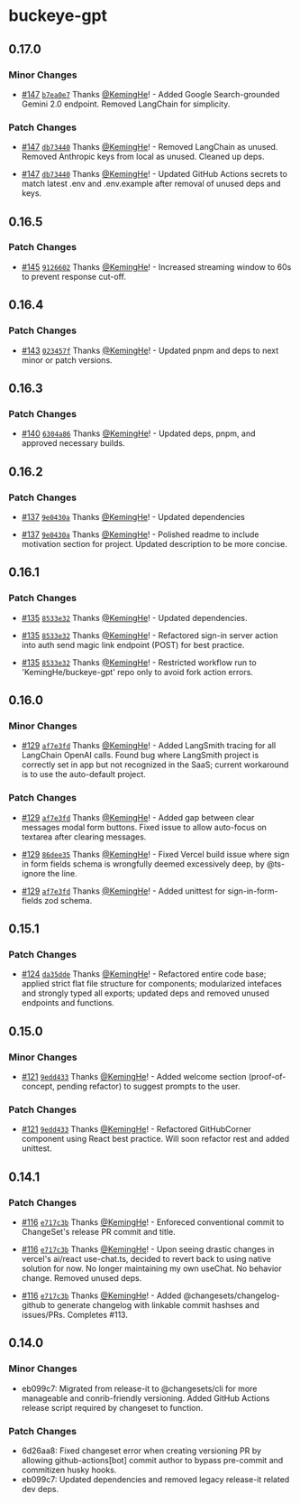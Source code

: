 # buckeye-gpt

## 0.17.0

### Minor Changes

- [#147](https://github.com/KemingHe/buckeye-gpt/pull/147) [`b7ea0e7`](https://github.com/KemingHe/buckeye-gpt/commit/b7ea0e71e2388fc4fc90dc2297afb1da9530cf59) Thanks [@KemingHe](https://github.com/KemingHe)! - Added Google Search-grounded Gemini 2.0 endpoint. Removed LangChain for simplicity.

### Patch Changes

- [#147](https://github.com/KemingHe/buckeye-gpt/pull/147) [`db73440`](https://github.com/KemingHe/buckeye-gpt/commit/db7344021cd61d5c223e2eedbcba62e141be8707) Thanks [@KemingHe](https://github.com/KemingHe)! - Removed LangChain as unused. Removed Anthropic keys from local as unused. Cleaned up deps.

- [#147](https://github.com/KemingHe/buckeye-gpt/pull/147) [`db73440`](https://github.com/KemingHe/buckeye-gpt/commit/db7344021cd61d5c223e2eedbcba62e141be8707) Thanks [@KemingHe](https://github.com/KemingHe)! - Updated GitHub Actions secrets to match latest .env and .env.example after removal of unused deps and keys.

## 0.16.5

### Patch Changes

- [#145](https://github.com/KemingHe/buckeye-gpt/pull/145) [`9126602`](https://github.com/KemingHe/buckeye-gpt/commit/9126602dc4beaf3169326e79d9072c2137bc96fe) Thanks [@KemingHe](https://github.com/KemingHe)! - Increased streaming window to 60s to prevent response cut-off.

## 0.16.4

### Patch Changes

- [#143](https://github.com/KemingHe/buckeye-gpt/pull/143) [`023457f`](https://github.com/KemingHe/buckeye-gpt/commit/023457f1d9d4cbe7a23546775ba8d150692cab89) Thanks [@KemingHe](https://github.com/KemingHe)! - Updated pnpm and deps to next minor or patch versions.

## 0.16.3

### Patch Changes

- [#140](https://github.com/KemingHe/buckeye-gpt/pull/140) [`6304a86`](https://github.com/KemingHe/buckeye-gpt/commit/6304a86852339d475f0b3c3b120328503c3222df) Thanks [@KemingHe](https://github.com/KemingHe)! - Updated deps, pnpm, and approved necessary builds.

## 0.16.2

### Patch Changes

- [#137](https://github.com/KemingHe/buckeye-gpt/pull/137) [`9e0430a`](https://github.com/KemingHe/buckeye-gpt/commit/9e0430adf05630becbc3e3581e76b5f27ba9f8c0) Thanks [@KemingHe](https://github.com/KemingHe)! - Updated dependencies

- [#137](https://github.com/KemingHe/buckeye-gpt/pull/137) [`9e0430a`](https://github.com/KemingHe/buckeye-gpt/commit/9e0430adf05630becbc3e3581e76b5f27ba9f8c0) Thanks [@KemingHe](https://github.com/KemingHe)! - Polished readme to include motivation section for project. Updated description to be more concise.

## 0.16.1

### Patch Changes

- [#135](https://github.com/KemingHe/buckeye-gpt/pull/135) [`8533e32`](https://github.com/KemingHe/buckeye-gpt/commit/8533e32a10bb330f5b575f4c702266409da6ac8a) Thanks [@KemingHe](https://github.com/KemingHe)! - Updated dependencies.

- [#135](https://github.com/KemingHe/buckeye-gpt/pull/135) [`8533e32`](https://github.com/KemingHe/buckeye-gpt/commit/8533e32a10bb330f5b575f4c702266409da6ac8a) Thanks [@KemingHe](https://github.com/KemingHe)! - Refactored sign-in server action into auth send magic link endpoint (POST) for best practice.

- [#135](https://github.com/KemingHe/buckeye-gpt/pull/135) [`8533e32`](https://github.com/KemingHe/buckeye-gpt/commit/8533e32a10bb330f5b575f4c702266409da6ac8a) Thanks [@KemingHe](https://github.com/KemingHe)! - Restricted workflow run to 'KemingHe/buckeye-gpt' repo only to avoid fork action errors.

## 0.16.0

### Minor Changes

- [#129](https://github.com/KemingHe/buckeye-gpt/pull/129) [`af7e3fd`](https://github.com/KemingHe/buckeye-gpt/commit/af7e3fd8c603ee277a16631f91512b2c09645690) Thanks [@KemingHe](https://github.com/KemingHe)! - Added LangSmith tracing for all LangChain OpenAI calls. Found bug where LangSmith project is correctly set in app but not recognized in the SaaS; current workaround is to use the auto-default project.

### Patch Changes

- [#129](https://github.com/KemingHe/buckeye-gpt/pull/129) [`af7e3fd`](https://github.com/KemingHe/buckeye-gpt/commit/af7e3fd8c603ee277a16631f91512b2c09645690) Thanks [@KemingHe](https://github.com/KemingHe)! - Added gap between clear messages modal form buttons. Fixed issue to allow auto-focus on textarea after clearing messages.

- [#129](https://github.com/KemingHe/buckeye-gpt/pull/129) [`86dee35`](https://github.com/KemingHe/buckeye-gpt/commit/86dee35e40d863a4239509eda14ec02ce593fc94) Thanks [@KemingHe](https://github.com/KemingHe)! - Fixed Vercel build issue where sign in form fields schema is wrongfully deemed excessively deep, by @ts-ignore the line.

- [#129](https://github.com/KemingHe/buckeye-gpt/pull/129) [`af7e3fd`](https://github.com/KemingHe/buckeye-gpt/commit/af7e3fd8c603ee277a16631f91512b2c09645690) Thanks [@KemingHe](https://github.com/KemingHe)! - Added unittest for sign-in-form-fields zod schema.

## 0.15.1

### Patch Changes

- [#124](https://github.com/KemingHe/buckeye-gpt/pull/124) [`da35dde`](https://github.com/KemingHe/buckeye-gpt/commit/da35dde9d1fea43a0db8ecd80f89e7c05470dd5c) Thanks [@KemingHe](https://github.com/KemingHe)! - Refactored entire code base; applied strict flat file structure for components; modularized intefaces and strongly typed all exports; updated deps and removed unused endpoints and functions.

## 0.15.0

### Minor Changes

- [#121](https://github.com/KemingHe/buckeye-gpt/pull/121) [`9edd433`](https://github.com/KemingHe/buckeye-gpt/commit/9edd43342a0d7eba800cd5bc06ed2e85370576ef) Thanks [@KemingHe](https://github.com/KemingHe)! - Added welcome section (proof-of-concept, pending refactor) to suggest prompts to the user.

### Patch Changes

- [#121](https://github.com/KemingHe/buckeye-gpt/pull/121) [`9edd433`](https://github.com/KemingHe/buckeye-gpt/commit/9edd43342a0d7eba800cd5bc06ed2e85370576ef) Thanks [@KemingHe](https://github.com/KemingHe)! - Refactored GitHubCorner component using React best practice. Will soon refactor rest and added unittest.

## 0.14.1

### Patch Changes

- [#116](https://github.com/KemingHe/buckeye-gpt/pull/116) [`e717c3b`](https://github.com/KemingHe/buckeye-gpt/commit/e717c3b6d6d6b97ca8a643426ec6d0f001a44445) Thanks [@KemingHe](https://github.com/KemingHe)! - Enforeced conventional commit to ChangeSet's release PR commit and title.

- [#116](https://github.com/KemingHe/buckeye-gpt/pull/116) [`e717c3b`](https://github.com/KemingHe/buckeye-gpt/commit/e717c3b6d6d6b97ca8a643426ec6d0f001a44445) Thanks [@KemingHe](https://github.com/KemingHe)! - Upon seeing drastic changes in vercel's ai/react use-chat.ts, decided to revert back to using native solution for now. No longer maintaining my own useChat. No behavior change. Removed unused deps.

- [#116](https://github.com/KemingHe/buckeye-gpt/pull/116) [`e717c3b`](https://github.com/KemingHe/buckeye-gpt/commit/e717c3b6d6d6b97ca8a643426ec6d0f001a44445) Thanks [@KemingHe](https://github.com/KemingHe)! - Added @changesets/changelog-github to generate changelog with linkable commit hashses and issues/PRs. Completes #113.

## 0.14.0

### Minor Changes

- eb099c7: Migrated from release-it to @changesets/cli for more manageable and conrib-friendly versioning. Added GitHub Actions release script required by changeset to function.

### Patch Changes

- 6d26aa8: Fixed changeset error when creating versioning PR by allowing github-actions[bot] commit author to bypass pre-commit and commitizen husky hooks.
- eb099c7: Updated dependencies and removed legacy release-it related dev deps.
